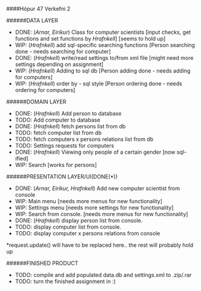 ####Hópur 47
Verkefni 2


######DATA LAYER
- DONE: (*Arnar, Eiríkur*) Class for computer scientists [input checks, get functions and set functions by *Hrafnkell*] [seems to hold up]
- WIP: (*Hrafnkell*) add sql-specific searching functions [Person searching done - needs searching for computer]
- DONE: (*Hrafnkell*) write/read settings to/from xml file [might need more settings depending on assignment]
- WIP: (*Hrafnkell*) Adding to sql db [Person adding done - needs adding for computers]
- WIP: (*Hrafnkell*) order by - sql style [Person ordering done - needs ordering for computers]

######DOMAIN LAYER
- DONE: (*Hrafnkell*) Add person to database
- TODO: Add computer to database
- DONE: (*Hrafnkell*) fetch persons list from db
- TODO: fetch computer list from db
- TODO: fetch computers x persons relations list from db
- TODO: Settings requests for computers
- DONE: (*Hrafnkell*) Viewing only people of a certain gender [now sql-ified]
- WIP: Search [works for persons]

######PRESENTATION LAYER/UI(DONE(*))
- DONE: (*Arnar, Eiríkur, Hrafnkell*) Add new computer scientist from console
- WIP: Main menu [needs more menus for new functionality]
- WIP: Settings menu [needs more settings for new functionality]
- WIP: Search from console. [needs more menus for new functionality]
- DONE: (*Hrafnkell*) display person list from console.
- TODO: display computer list from console.
- TODO: display computer x persons relations from console

*request.update() will have to be replaced here.. the rest will probably hold up

######FINISHED PRODUCT
- TODO: compile and add populated data.db and settings.xml to .zip/.rar
- TODO: turn the finished assignment in :)